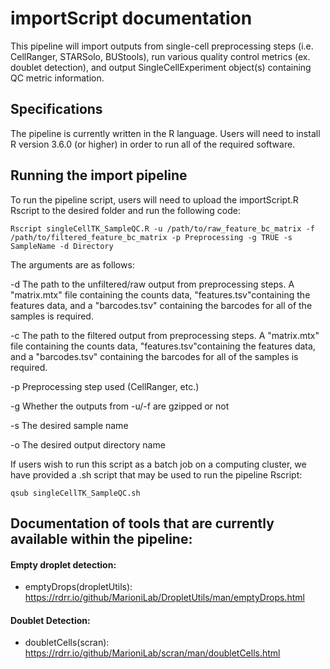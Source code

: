 # importScript documentation

This pipeline will import outputs from single-cell preprocessing steps (i.e. CellRanger, STARSolo, BUStools), run various quality control metrics (ex. doublet detection), and output SingleCellExperiment object(s) containing QC metric information.

## Specifications

The pipeline is currently written in the R language. Users will need to install R version 3.6.0 (or higher) in order to run all of the required software. 

## Running the import pipeline

To run the pipeline script, users will need to upload the importScript.R Rscript to the desired folder and run the following code:

```
Rscript singleCellTK_SampleQC.R -u /path/to/raw_feature_bc_matrix -f /path/to/filtered_feature_bc_matrix -p Preprocessing -g TRUE -s SampleName -d Directory
```

The arguments are as follows:

-d The path to the unfiltered/raw output from preprocessing steps. A "matrix.mtx" file containing the counts data, "features.tsv"containing the features data, and a "barcodes.tsv" containing the barcodes for all of the samples is required.

-c The path to the filtered output from preprocessing steps. A "matrix.mtx" file containing the counts data, "features.tsv"containing the features data, and a "barcodes.tsv" containing the barcodes for all of the samples is required.

-p Preprocessing step used (CellRanger, etc.)

-g Whether the outputs from -u/-f are gzipped or not

-s The desired sample name

-o The desired output directory name

If users wish to run this script as a batch job on a computing cluster, we have provided a .sh script that may be used to run the pipeline Rscript:

```
qsub singleCellTK_SampleQC.sh
```

## Documentation of tools that are currently available within the pipeline:
#### Empty droplet detection:
- emptyDrops(dropletUtils): https://rdrr.io/github/MarioniLab/DropletUtils/man/emptyDrops.html

#### Doublet Detection:
- doubletCells(scran): https://rdrr.io/github/MarioniLab/scran/man/doubletCells.html


